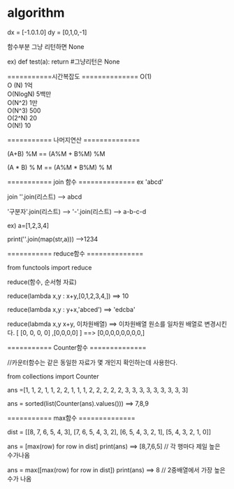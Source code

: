 # algorithm

dx = [-1.0.1.0]
dy = [0,1,0,-1]

함수부분 그냥 리턴하면 None 

 ex) def test(a):
      return #그냥리턴은 None


===========시간복잡도 ==============
O(1)<br>O
(N) 1억  
O(NlogN) 5백만  
O(N^2) 1만  
O(N^3) 500  
O(2^N) 20  
O(N!) 10

=========== 나머지연산 ==============

(A+B) %M
== (A%M + B%M) %M

(A * B) % M 
== (A%M * B%M) % M

=========== join 함수 ==============
ex 'abcd'

join 
''.join(리스트) --> abcd

'구분자'.join(리스트) --> '-'.join(리스트) --> a-b-c-d

ex) a=[1,2,3,4]

print(''.join(map(str,a))) -->1234


=========== reduce함수 ==============

from functools import reduce

reduce(함수, 순서형 자료)

reduce(lambda x,y : x+y,[0,1,2,3,4,])
==> 10

reduce(lambda x,y : y+x,'abced')
==> 'edcba'

reduce(labmda x,y x+y, 이차원배열)
==> 이차원배열 원소를 일차원 배열로 변경시킨다.
[ [0, 0, 0, 0] ,[0,0,0,0] ] ==> [0,0,0,0,0,0,0,0,]


=========== Counter함수 ==============

//카운터함수는 같은 동일한 자료가 몇 개인지 확인하는데 사용한다.

from collections import Counter

ans =[1, 1, 2, 1, 1, 2, 2, 1, 1, 1, 2, 2, 2, 2, 2, 3, 3, 3, 3, 3, 3, 3, 3, 3]

ans = sorted(list(Counter(ans).values()))
==> 7,8,9  


=========== max함수 ==============

dist = [[8, 7, 6, 5, 4, 3], [7, 6, 5, 4, 3, 2], [6, 5, 4, 3, 2, 1], [5, 4, 3, 2, 1, 0]]

ans = [max(row) for row in dist]
print(ans) ==> [8,7,6,5]  // 각 행마다 제일 높은 수가나옴

ans = max([max(row) for row in dist]) 
print(ans) ==> 8  // 2중배열에서 가장 높은 수가 나옴 





